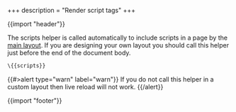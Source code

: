 +++
description = "Render script tags"
+++

{{import "header"}}

The scripts helper is called automatically to include scripts in a page by the [main layout][]. If you are designing your own layout you should call this helper just before the end of the document body.

```handlebars
\{{scripts}}
```

{{#>alert type="warn" label="warn"}}
If you do not call this helper in a custom layout then live reload will not work.
{{/alert}}

{{import "footer"}}

[main layout]: https://github.com/uwe-app/plugins/blob/main/std/core/layouts/main.hbs
